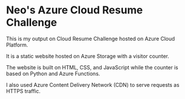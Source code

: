 # Neo's Azure Cloud Resume Challenge

This is my output on Cloud Resume Challenge hosted on Azure Cloud Platform.

It is a static website hosted on Azure Storage with a visitor counter.

The website is built on HTML, CSS, and JavaScript while the counter is based on Python and Azure Functions. 

I also used Azure Content Delivery Network (CDN) to serve requests as HTTPS traffic.
